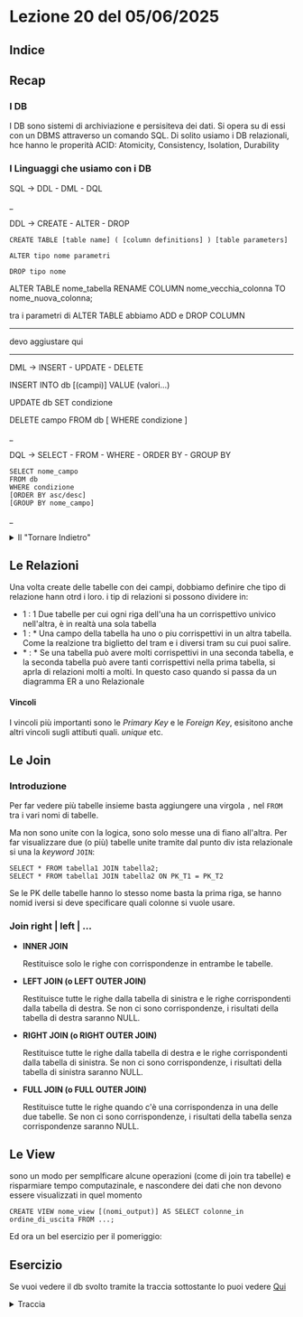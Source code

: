 # Lezione 20 del 05/06/2025

## Indice

## Recap

### I DB

I DB sono sistemi di archiviazione e persisiteva dei dati. Si opera su di essi con un DBMS attraverso un comando SQL. Di solito usiamo i DB relazionali, hce hanno le properità ACID: Atomicity, Consistency, Isolation, Durability

### I Linguaggi che usiamo con i DB

SQL -> DDL - DML - DQL

\_

DDL -> CREATE - ALTER - DROP

    CREATE TABLE [table name] ( [column definitions] ) [table parameters]

    ALTER tipo nome parametri

    DROP tipo nome

ALTER TABLE nome_tabella RENAME COLUMN nome_vecchia_colonna TO nome_nuova_colonna;

tra i parametri di ALTER TABLE abbiamo ADD e DROP COLUMN

---

devo aggiustare qui

---

DML -> INSERT - UPDATE - DELETE

INSERT INTO db [(campi)] VALUE (valori...)

UPDATE db SET condizione

DELETE campo FROM db [ WHERE condizione ]

\_

DQL -> SELECT - FROM - WHERE - ORDER BY - GROUP BY

    SELECT nome_campo
    FROM db
    WHERE condizione
    [ORDER BY asc/desc]
    [GROUP BY nome_campo]

\_

<details>
<summary>Il "Tornare Indietro"</summary>

Una buona idea in SQL, qunado si sta facendo cose importanti è il concetto che ti permette di "tornare indietro" se fai un casino, ed è la Transazione.

In mysql si usa così:

    START TRANSACTION;

    -- Qui fai le tue operazioni (INSERT, UPDATE, DELETE, ecc.)
    UPDATE accounts SET balance = balance - 100 WHERE id = 1;
    UPDATE accounts SET balance = balance + 100 WHERE id = 2;

    -- Se tutto va bene:
    COMMIT;

    -- Se qualcosa va storto:
    ROLLBACK;

In postgres invece così:

    BEGIN;
    SET TRANSACTION ISOLATION LEVEL SERIALIZABLE;

    -- Qui fai le tue operazioni (INSERT, UPDATE, DELETE, ecc.)
    UPDATE accounts SET balance = balance - 100 WHERE id = 1;
    UPDATE accounts SET balance = balance + 100 WHERE id = 2;
    INSERT INTO accounts (account_id, balance) VALUES (1, 1000);

    -- Se tutto va bene:
    COMMIT;

    -- Se qualcosa va storto:
    ROLLBACK;

</details>

## Le Relazioni

Una volta create delle tabelle con dei campi, dobbiamo definire che tipo di relazione hann otrd i loro. i tip di relazioni si possono dividere in:

- 1 : 1
  Due tabelle per cui ogni riga dell'una ha un corrispettivo univico nell'altra, è in realtà una sola tabella
- 1 : \*
  Una campo della tabella ha uno o piu corrispettivi in un altra tabella. Come la realzione tra biglietto del tram e i diversi tram su cui puoi salire.
- \* : \*
  Se una tabella può avere molti corrispettivi in una seconda tabella, e la seconda tabella può avere tanti corrispettivi nella prima tabella, si aprla di relazioni molti a molti. In questo caso quando si passa da un diagramma ER a uno Relazionale

#### Vincoli

I vincoli più importanti sono le _Primary Key_ e le _Foreign Key_, esisitono anche altri vincoli sugli attibuti quali. _unique_ etc.

## Le Join

### Introduzione

Per far vedere più tabelle insieme basta aggiungere una virgola `,` nel `FROM` tra i vari nomi di tabelle.

Ma non sono unite con la logica, sono solo messe una di fiano all'altra. Per far visualizzare due (o più) tabelle unite tramite dal punto div ista relazionale si una la _keyword_ `JOIN`:

    SELECT * FROM tabella1 JOIN tabella2;
    SELECT * FROM tabella1 JOIN tabella2 ON PK_T1 = PK_T2

Se le PK delle tabelle hanno lo stesso nome basta la prima riga, se hanno nomid iversi si deve specificare quali colonne si vuole usare.

### Join right | left | ...

- **INNER JOIN**

  Restituisce solo le righe con corrispondenze in entrambe le tabelle.

- **LEFT JOIN (o LEFT OUTER JOIN)**

  Restituisce tutte le righe dalla tabella di sinistra e le righe corrispondenti dalla tabella di destra. Se non ci sono corrispondenze, i risultati della tabella di destra saranno NULL.

- **RIGHT JOIN (o RIGHT OUTER JOIN)**

  Restituisce tutte le righe dalla tabella di destra e le righe corrispondenti dalla tabella di sinistra. Se non ci sono corrispondenze, i risultati della tabella di sinistra saranno NULL.

- **FULL JOIN (o FULL OUTER JOIN)**

  Restituisce tutte le righe quando c'è una corrispondenza in una delle due tabelle. Se non ci sono corrispondenze, i risultati della tabella senza corrispondenze saranno NULL.

## Le View

sono un modo per semplficare alcune operazioni (come di join tra tabelle) e risparmiare tempo computazinale, e nascondere dei dati che non devono essere visualizzati in quel momento

    CREATE VIEW nome_view [(nomi_output)] AS SELECT colonne_in ordine_di_uscita FROM ...;

Ed ora un bel esercizio per il pomeriggio:

## Esercizio

Se vuoi vedere il db svolto tramite la traccia sottostante lo puoi vedere [Qui](progetto_marche_prodotti.sql)

<details>
<summary>Traccia</summary>

1. Creare le seguenti tabelle:

   - categorie: id, nome_categoria

   - marche: id, nome_marca

   - prodotti: id, nome_prodotto, prezzo, quantita, data_produzione, descrizione (campo facoltativo)

2. Creare le seguenti relazioni:

   - categorie-prodotti

   - marche-prodotti

3. Inserire 3 categorie

4. Inserire 5 marche

5. Inserire 10 prodotti.

NB.: quando inserire i valori nei campi del prodotto, considerate al la chiave esterna.

6. Creare le seguenti viste:

   - vista con i campi: id, nome_prodotto, prezzo, quantita, data_produzione, nome_marca

   - vista con i campi: id, nome_prodotto, prezzo, quantita, data_produzione, nome_categoria

   - vista con i campi: id, nome_prodotto, prezzo, quantita, data_produzione, nome_categoria, nome_marca

7. Fare le seguenti query direttamente sulla vista piu' completa:

   - trovare i prodotti con prezzo maggiore di 500

   - trovare i prodotti con prezzo compreso tra 500 e 900

   - trovare i prodotti che hanno ho prezzo mnore di 500 o maggiore di 800

   - ordina i prodotti per nome

   - ordina i prodotti per prezzo

</details>
